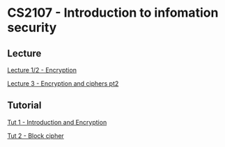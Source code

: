 # CS2107 - Introduction to infomation security

## Lecture
[Lecture 1/2 - Encryption]({{site.baseurl}}/2020-08-14-cs2107-lecture-1-encryption)

[Lecture 3 - Encryption and ciphers pt2]({{site.baseurl}}/2020-08-28-cs2107-lecture-3-encryption-and-crypto-part-2)

## Tutorial
[Tut 1 - Introduction and Encryption]({{site.baseurl}}/2020-08-26-cs2107-tutorial-1-introduction-and-encryption)

[Tut 2 - Block cipher]({{site.baseurl}}/2020-09-02-cs2107-tutorial-2-block-ciper)
